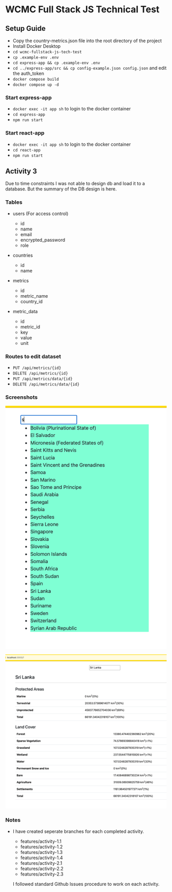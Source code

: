 # WCMC Full Stack JS Technical Test

## Setup Guide

- Copy the country-metrics.json file into the root directory of the project
- Install Docker Desktop
- `cd wcmc-fullstack-js-tech-test`
- `cp .example-env .env`
- `cd express-app && cp .example-env .env`
- `cd ../express-app/src && cp config-example.json config.json` and edit the auth_token
- `docker compose build`
- `docker compose up -d`

### Start express-app

- `docker exec -it app sh` to login to the docker container
- `cd express-app`
- `npm run start`

### Start react-app

- `docker exec -it app sh` to login to the docker container
- `cd react-app`
- `npm run start`

## Activity 3

Due to time constraints I was not able to design db and load it to a database. But the summary of the DB design is here.

### Tables

- users (For access control)

  - id
  - name
  - email
  - encrypted_password
  - role

- countries

  - id  
  - name

- metrics

  - id
  - metric_name
  - country_id

- metric_data
  
  - id
  - metric_id
  - key
  - value
  - unit

### Routes to edit dataset

- `PUT /api/metrics/{id}`
- `DELETE /api/metrics/{id}`
- `PUT /api/metrics/data/{id}`
- `DELETE /api/metrics/data/{id}`

### Screenshots

![Countries](./screenshots/country-list.png)

![Metrics](./screenshots/metrics-page.png)

### Notes

- I have created seperate branches for each completed activity.
  - features/activity-1.1
  - features/activity-1.2
  - features/activity-1.3
  - features/activity-1.4
  - features/activity-2.1
  - features/activity-2.2
  - features/activity-2.3

  I followed standard Github Issues procedure to work on each activity.
  
